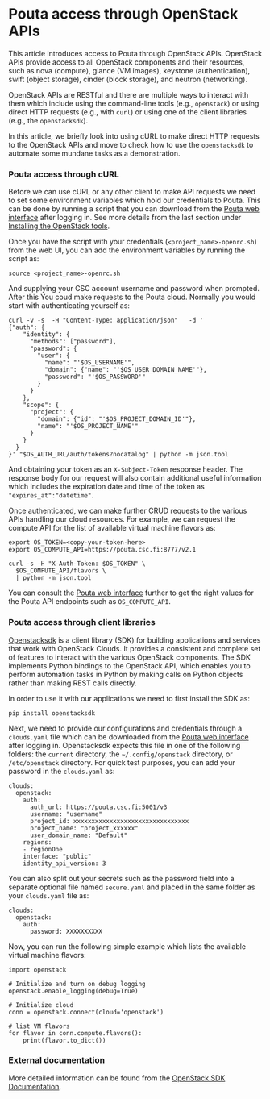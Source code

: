 # Pouta access through OpenStack APIs

This article introduces access to Pouta through OpenStack APIs. OpenStack 
APIs provide access to all OpenStack components and their resources, such 
as nova (compute), glance (VM images), keystone (authentication), swift 
(object storage), cinder (block storage), and neutron (networking). 

OpenStack APIs are RESTful and there are multiple ways to interact with 
them which include using the command-line tools (e.g., `openstack`) or 
using direct HTTP requests (e.g., with `curl`) or using one of the 
client libraries (e.g., the `openstacksdk`). 

In this article, we briefly look into using cURL to make direct HTTP requests 
to the OpenStack APIs and move to check how to use the `openstacksdk` to automate 
some mundane tasks as a demonstration. 

### Pouta access through cURL

Before we can use cURL or any other client to make API requests we need 
to set some environment variables which hold our credentials to Pouta. This 
can be done by running a script that you can download from the 
[Pouta web interface](https://pouta.csc.fi/dashboard/project/api_access/) 
after logging in. See more details from the last section under [Installing the OpenStack tools](install-client.md).

Once you have the script with your credentials (`<project_name>-openrc.sh`) from 
the web UI, you can add the environment variables by running the script as:

`source <project_name>-openrc.sh`

And supplying your CSC account username and password when prompted. After this 
You coud make requests to the Pouta cloud. Normally you would start with 
authenticating yourself as: 

```
curl -v -s  -H "Content-Type: application/json"   -d '
{"auth": {
    "identity": {
      "methods": ["password"],
      "password": {
        "user": {
          "name": "'$OS_USERNAME'",
          "domain": {"name": "'$OS_USER_DOMAIN_NAME'"},
          "password": "'$OS_PASSWORD'"
        }
      }
    },
    "scope": {
      "project": {
        "domain": {"id": "'$OS_PROJECT_DOMAIN_ID'"},
        "name": "'$OS_PROJECT_NAME'"
      }
    }
  }
}' "$OS_AUTH_URL/auth/tokens?nocatalog" | python -m json.tool
```

And obtaining your token as an `X-Subject-Token` response header. The response 
body for our request will also contain additional useful information which includes 
the expiration date and time of the token as `"expires_at":"datetime"`.  

Once authenticated, we can make further CRUD requests to the various APIs handling our 
cloud resources. For example, we can request the compute API for the list of available 
virtual machine flavors as:

```
export OS_TOKEN=<copy-your-token-here>
export OS_COMPUTE_API=https://pouta.csc.fi:8777/v2.1
```

```
curl -s -H "X-Auth-Token: $OS_TOKEN" \
  $OS_COMPUTE_API/flavors \
  | python -m json.tool
```

You can consult the [Pouta web interface](https://pouta.csc.fi/dashboard/project/api_access/) further 
to get the right values for the Pouta API endpoints such as `OS_COMPUTE_API`.  

### Pouta access through client libraries

[Openstacksdk](https://docs.openstack.org/openstacksdk/latest/) is a client library (SDK) for 
building applications and services that work with OpenStack Clouds. It provides a consistent and complete 
set of features to interact with the various OpenStack components. The SDK implements Python 
bindings to the OpenStack API, which enables you to perform automation tasks in Python by 
making calls on Python objects rather than making REST calls directly.

In order to use it with our applications we need to first install the SDK as: 

`pip install openstacksdk`

Next, we need to provide our configurations and credentials through a `clouds.yaml` file which can be downloaded from 
the [Pouta web interface](https://pouta.csc.fi/dashboard/project/api_access/) after logging in. 
Openstacksdk expects this file in one of the following folders: the `current` directory, the `~/.config/openstack` 
directory, or `/etc/openstack` directory. For quick test purposes, you can add your password in the `clouds.yaml` as: 

```
clouds:
  openstack:
    auth:
      auth_url: https://pouta.csc.fi:5001/v3
      username: "username"
      project_id: xxxxxxxxxxxxxxxxxxxxxxxxxxxxxxxx
      project_name: "project_xxxxxx"
      user_domain_name: "Default"
    regions:
    - regionOne
    interface: "public"
    identity_api_version: 3
```

You can also split out your secrets such as the password field into a separate optional file 
named `secure.yaml` and placed in the same folder as your `clouds.yaml` file as: 

```
clouds:
  openstack:
    auth:
      password: XXXXXXXXXX
```

Now, you can run the following simple example which lists the available virtual machine flavors:

```
import openstack

# Initialize and turn on debug logging
openstack.enable_logging(debug=True)

# Initialize cloud
conn = openstack.connect(cloud='openstack')

# list VM flavors  
for flavor in conn.compute.flavors():
    print(flavor.to_dict())
``` 
   
### External documentation

More detailed information can be found from the [OpenStack SDK Documentation](https://docs.openstack.org/openstacksdk/latest/).
